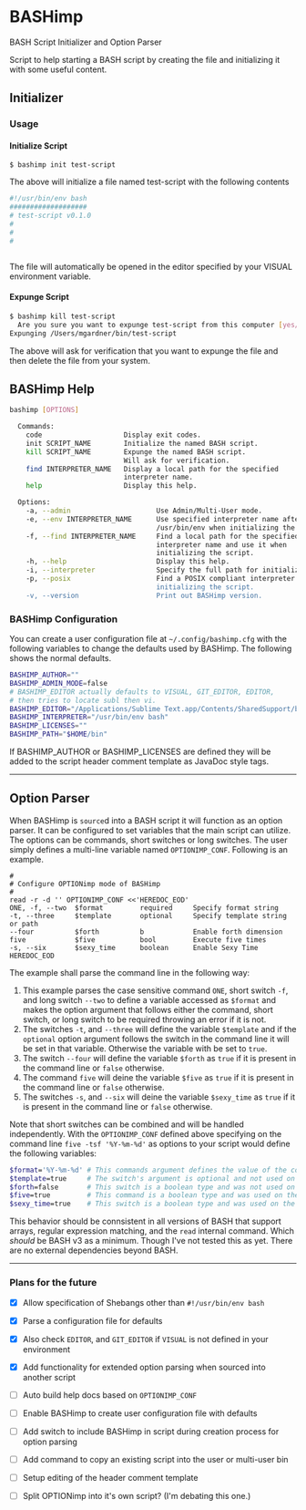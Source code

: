 BASHimp
=======

BASH Script Initializer and Option Parser

Script to help starting a BASH script by creating the file and initializing it with some useful content.

Initializer
-----------

### Usage

#### Initialize Script

`$ bashimp init test-script`

The above will initialize a file named test-script with the following contents

``` bash
#!/usr/bin/env bash
###################
# test-script v0.1.0
#
#
#



```

The file will automatically be opened in the editor specified by your VISUAL environment variable.

#### Expunge Script

``` bash
$ bashimp kill test-script
  Are you sure you want to expunge test-script from this computer [yes/NO] (n) y
Expunging /Users/mgardner/bin/test-script
```

The above will ask for verification that you want to expunge the file and then delete the file from your system.

BASHimp Help
------------

``` bash
bashimp [OPTIONS]

  Commands:
    code                    Display exit codes.
    init SCRIPT_NAME        Initialize the named BASH script.
    kill SCRIPT_NAME        Expunge the named BASH script.
                            Will ask for verification.
    find INTERPRETER_NAME   Display a local path for the specified
                            interpreter name.
    help                    Display this help.

  Options:
    -a, --admin                     Use Admin/Multi-User mode.
    -e, --env INTERPRETER_NAME      Use specified interpreter name after
                                    /usr/bin/env when initializing the script.
    -f, --find INTERPRETER_NAME     Find a local path for the specified
                                    interpreter name and use it when
                                    initializing the script.
    -h, --help                      Display this help.
    -i, --interpreter               Specify the full path for initializing the interpreter.
    -p, --posix                     Find a POSIX compliant interpreter and use it's path when
                                    initializing the script.
    -v, --version                   Print out BASHimp version.
```

### BASHimp Configuration

You can create a user configuration file at `~/.config/bashimp.cfg` with the following variables to change the defaults used by BASHimp. The following shows the normal defaults.

``` bash
BASHIMP_AUTHOR=""
BASHIMP_ADMIN_MODE=false
# BASHIMP_EDITOR actually defaults to VISUAL, GIT_EDITOR, EDITOR,
# then tries to locate subl then vi.
BASHIMP_EDITOR="/Applications/Sublime Text.app/Contents/SharedSupport/bin/subl"
BASHIMP_INTERPRETER="/usr/bin/env bash"
BASHIMP_LICENSES=""
BASHIMP_PATH="$HOME/bin"
```

If BASHIMP_AUTHOR or BASHIMP_LICENSES are defined they will be added to the script header comment template as JavaDoc style tags.

 * * *

Option Parser
-------------

When BASHimp is `source`d into a BASH script it will function as an option parser. It can be configured to set variables that the main script can utilize. The options can be commands, short switches or long switches. The user simply defines a multi-line variable named `OPTIONIMP_CONF`. Following is an example.

```
#
# Configure OPTIONimp mode of BASHimp
#
read -r -d '' OPTIONIMP_CONF <<'HEREDOC_EOD'
ONE, -f, --two  $format         required     Specify format string
-t, --three     $template       optional     Specify template string or path
--four          $forth          b            Enable forth dimension
five            $five           bool         Execute five times
-s, --six       $sexy_time      boolean      Enable Sexy Time
HEREDOC_EOD
```

The example shall parse the command line in the following way:

1. This example parses the case sensitive command `ONE`, short switch `-f`, and long switch `--two` to define a variable accessed as `$format` and makes the option argument that follows either the command, short switch, or long switch to be required throwing an error if it is not.
2. The switches `-t`, and `--three` will define the variable `$template` and if the `optional` option argument follows the switch in the command line it will be set in that variable. Otherwise the variable with be set to `true`.
3. The switch `--four` will define the variable `$forth` as `true` if it is present in the command line or `false` otherwise.
4. The command `five` will deine the variable `$five` as `true` if it is present in the command line or `false` otherwise.
5. The switches `-s`, and `--six` will deine the variable `$sexy_time` as `true` if it is present in the command line or `false` otherwise.

Note that short switches can be combined and will be handled independently. With the `OPTIONIMP_CONF` defined above specifying on the command line `five -tsf '%Y-%m-%d'` as options to your script would define the following variables:

``` bash
$format='%Y-%m-%d' # This commands argument defines the value of the commands variable
$template=true     # The switch's argument is optional and not used on the command line
$forth=false       # This switch is a boolean type and was not used on the command line
$five=true         # This command is a boolean type and was used on the command line
$sexy_time=true    # This switch is a boolean type and was used on the command line
```

This behavior should be connsistent in all versions of BASH that support arrays, regular expression matching, and the `read` internal command. Which _should_ be BASH v3 as a minimum. Though I've not tested this as yet. There are no external dependencies beyond BASH.

 * * *

### Plans for the future

* [X] Allow specification of Shebangs other than `#!/usr/bin/env bash`
* [X] Parse a configuration file for defaults
* [X] Also check `EDITOR`, and `GIT_EDITOR` if `VISUAL` is not defined in your environment
* [X] Add functionality for extended option parsing when sourced into another script
* [ ] Auto build help docs based on `OPTIONIMP_CONF`
* [ ] Enable BASHimp to create user configuration file with defaults
* [ ] Add switch to include BASHimp in script during creation process for option parsing
* [ ] Add command to copy an existing script into the user or multi-user bin
* [ ] Setup editing of the header comment template
* [ ] Split OPTIONimp into it's own script? (I'm debating this one.)

